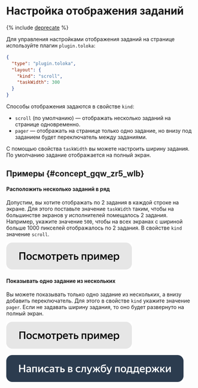 # Настройка отображения заданий

{% include [deprecate](../../_includes/deprecate.md) %}

Для управления настройками отображения заданий на странице используйте плагин `plugin.toloka`:
```json
{
  "type": "plugin.toloka",
  "layout": {
    "kind": "scroll",
    "taskWidth": 300
  }
}
```

Способы отображения задаются в свойстве `kind`:

- `scroll` (по умолчанию) — отображать несколько заданий на странице одновременно.
- `pager` — отображать на странице только одно задание, но внизу под заданием будет переключатель между заданиями.

С помощью свойства `taskWidth` вы можете настроить ширину задания. По умолчанию задание отображается на полный экран.

## Примеры {#concept_gqw_zr5_wlb}

#### Расположить несколько заданий в ряд

Допустим, вы хотите отображать по 2 задания в каждой строке на экране. Для этого поставьте значение `taskWidth` таким, чтобы на большинстве экранов у исполнителей помещалось 2 задания. Например, укажите значение `500`, чтобы на всех экранах с шириной больше 1000 пикселей отображалось по 2 задания. В свойстве `kind` значение `scroll`.

[![](../_images/buttons/view-example.svg)](https://ya.cc/t/y76fpmEm3x5qy2)

#### Показывать одно задание из нескольких

Вы можете показывать только одно задание из нескольких, а внизу добавить переключатель. Для этого в свойстве `kind` укажите значение `pager`. Если не задавать ширину задания, то оно будет развернуто на полный экран.

[![](../_images/buttons/view-example.svg)](https://ya.cc/t/ZSY67Shc3tvQNZ)

[![](../_images/buttons/contact-support.svg)](../concepts/support.md)
